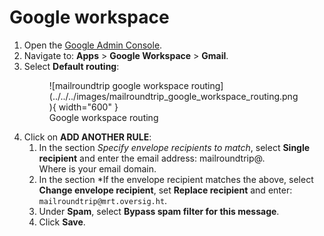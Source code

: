 # Google workspace

1. Open the [Google Admin Console](https://admin.google.com/).
2. Navigate to: **Apps** > **Google Workspace** > **Gmail**.
3. Select **Default routing**:
   <figure markdown>
    ![mailroundtrip google workspace routing](../../../images/mailroundtrip_google_workspace_routing.png){ width="600" }
    <figcaption>Google workspace routing</figcaption>
   </figure>
4. Click on **ADD ANOTHER RULE**:
   1. In the section *Specify envelope recipients to match*, select **Single recipient** and enter the email address: mailroundtrip@<fqdn>.<br>
      Where <fqdn> is your email domain.
   2. In the section *If the envelope recipient matches the above, select **Change envelope recipient**, set **Replace recipient** and enter: `mailroundtrip@mrt.oversig.ht`.
   3. Under **Spam**, select **Bypass spam filter for this message**.
   4. Click **Save**.
